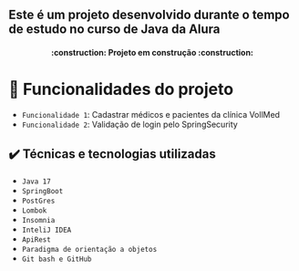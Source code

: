 ## Este é um projeto desenvolvido durante o tempo de estudo no curso de Java da Alura

<h4 align="center"> 
	:construction:  Projeto em construção  :construction:
</h4>

# :hammer: Funcionalidades do projeto
- `Funcionalidade 1`: Cadastrar médicos e pacientes da clínica VollMed
- `Funcionalidade 2`: Validação de login pelo SpringSecurity

## ✔️ Técnicas e tecnologias utilizadas

- ``Java 17``
- ``SpringBoot``
- ``PostGres``
- ``Lombok``
- ``Insomnia``
- ``InteliJ IDEA``
- ``ApiRest``
- ``Paradigma de orientação a objetos``
- ``Git bash e GitHub``
